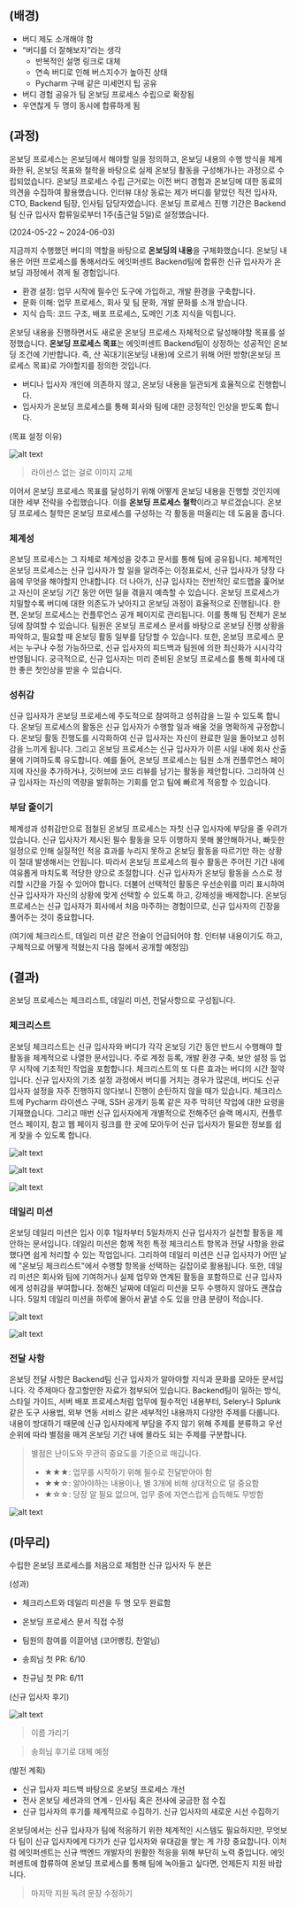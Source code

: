 ## (배경)

- 버디 제도 소개해야 함
- “버디를 더 잘해보자”라는 생각
  - 반복적인 설명 링크로 대체
  - 연속 버디로 인해 버스지수가 높아진 상태
  - Pycharm 구매 같은 미세먼지 팁 공유
- 버디 경험 공유가 팀 온보딩 프로세스 수립으로 확장됨
- 우연찮게 두 명이 동시에 합류하게 됨

## (과정)

온보딩 프로세스는 온보딩에서 해야할 일을 정의하고, 온보딩 내용의 수행 방식을 체계화한 뒤, 온보딩 목표와 철학을 바탕으로 실제 온보딩 활동을 구성해가나는 과정으로 수립되었습니다. 온보딩 프로세스 수립 근거로는 이전 버디 경험과 온보딩에 대한 동료의 의견을 수집하여 활용했습니다. 인터뷰 대상 동료는 제가 버디를 맡았던 직전 입사자, CTO, Backend 팀장, 인사팀 담당자였습니다. 온보딩 프로세스 진행 기간은 Backend팀 신규 입사자 합류일로부터 1주(출근일 5일)로 설정했습니다.

(2024-05-22 ~ 2024-06-03)

지금까지 수행했던 버디의 역할을 바탕으로 **온보딩의 내용**을 구체화했습니다. 온보딩 내용은 어떤 프로세스를 통해서라도 에잇퍼센트 Backend팀에 합류한 신규 입사자가 온보딩 과정에서 겪게 될 경험입니다.

- 환경 설정: 업무 시작에 필수인 도구에 가입하고, 개발 환경을 구축합니다.
- 문화 이해: 업무 프로세스, 회사 및 팀 문화, 개발 문화를 소개 받습니다.
- 지식 습득: 코드 구조, 배포 프로세스, 도메인 기초 지식을 익힙니다.

온보딩 내용을 진행하면서도 새로운 온보딩 프로세스 자체적으로 달성해야할 목표를 설정했습니다. **온보딩 프로세스 목표**는 에잇퍼센트 Backend팀이 상정하는 성공적인 온보딩 조건에 기반합니다. 즉, 산 꼭대기(온보딩 내용)에 오르기 위해 어떤 방향(온보딩 프로세스 목표)로 가야할지를 정의한 것입니다.

- 버디나 입사자 개인에 의존하지 않고, 온보딩 내용을 일관되게 효율적으로 진행합니다.
- 입사자가 온보딩 프로세스를 통해 회사와 팀에 대한 긍정적인 인상을 받도록 합니다.

(목표 설정 이유)

![alt text](/images/image-9.png)

> 라이선스 없는 걸로 이미지 교체

이어서 온보딩 프로세스 목표를 달성하기 위해 어떻게 온보딩 내용을 진행할 것인지에 대한 세부 전략을 수립했습니다. 이를 **온보딩 프로세스 철학**이라고 부르겠습니다. 온보딩 프로세스 철학은 온보딩 프로세스를 구성하는 각 활동을 떠올리는 데 도움을 줍니다.

### 체계성

온보딩 프로세스는 그 자체로 체계성을 갖추고 문서를 통해 팀에 공유됩니다. 체계적인 온보딩 프로세스는 신규 입사자가 할 일을 알려주는 이정표로서, 신규 입사자가 당장 다음에 무엇을 해야할지 안내합니다. 더 나아가, 신규 입사자는 전반적인 로드맵을 훑어보고 자신이 온보딩 기간 동안 어떤 일을 겪을지 예측할 수 있습니다. 온보딩 프로세스가 치밀할수록 버디에 대한 의존도가 낮아지고 온보딩 과정이 효율적으로 진행됩니다. 한편, 온보딩 프로세스는 컨플루언스 공개 페이지로 관리됩니다. 이를 통해 팀 전체가 온보딩에 참여할 수 있습니다. 팀원은 온보딩 프로세스 문서를 바탕으로 온보딩 진행 상황을 파악하고, 필요할 때 온보딩 활동 일부를 담당할 수 있습니다. 또한, 온보딩 프로세스 문서는 누구나 수정 가능하므로, 신규 입사자의 피드백과 팀원에 의한 최신화가 시시각각 반영됩니다. 궁극적으로, 신규 입사자는 미리 준비된 온보딩 프로세스를 통해 회사에 대한 좋은 첫인상을 받을 수 있습니다.

### 성취감

신규 입사자가 온보딩 프로세스에 주도적으로 참여하고 성취감을 느낄 수 있도록 합니다. 온보딩 프로세스의 활동은 신규 입사자가 수행할 일과 배울 것을 명확하게 규정합니다. 온보딩 활동 진행도를 시각화하여 신규 입사자는 자신이 완료한 일을 돌아보고 성취감을 느끼게 됩니다. 그리고 온보딩 프로세스는 신규 입사자가 이른 시일 내에 회사 산출물에 기여하도록 유도합니다. 예를 들어, 온보딩 프로세스는 팀원 소개 컨플루언스 페이지에 자신을 추가하거나, 깃허브에 코드 리뷰를 남기는 활동을 제안합니다. 그리하여 신규 입사자는 자신의 역량을 발휘하는 기회를 얻고 팀에 빠르게 적응할 수 있습니다.

### 부담 줄이기

체계성과 성취감만으로 점철된 온보딩 프로세스는 자칫 신규 입사자에 부담을 줄 우려가 있습니다. 신규 입사자가 제시된 필수 활동을 모두 이행하지 못해 불안해하거나, 빠듯한 일정으로 인해 실질적인 적응 효과를 누리지 못하고 온보딩 활동을 따르기만 하는 상황이 절대 발생해서는 안됩니다. 따라서 온보딩 프로세스의 필수 활동은 주어진 기간 내에 여유롭게 마치도록 적당한 양으로 조절합니다. 신규 입사자가 온보딩 활동을 스스로 정리할 시간을 가질 수 있어야 합니다. 더불어 선택적인 활동은 우선순위를 미리 표시하여 신규 입사자가 자신의 상황에 맞게 선택할 수 있도록 하고, 강제성을 배제합니다. 온보딩 프로세스는 신규 입사자가 회사에서 처음 마주하는 경험이므로, 신규 입사자의 긴장을 풀어주는 것이 중요합니다.

(여기에 체크리스트, 데일리 미션 같은 전술이 언급되어야 함. 인터뷰 내용이기도 하고, 구체적으로 어떻게 적혔는지 다음 절에서 공개할 예정임)

## (결과)

온보딩 프로세스는 체크리스트, 데일리 미션, 전달사항으로 구성됩니다.

### 체크리스트

온보딩 체크리스트는 신규 입사자와 버디가 각각 온보딩 기간 동안 반드시 수행해야 할 활동을 체계적으로 나열한 문서입니다. 주로 계정 등록, 개발 환경 구축, 보안 설정 등 업무 시작에 기초적인 작업을 포함합니다. 체크리스트의 또 다른 효과는 버디의 시간 절약입니다. 신규 입사자의 기초 설정 과정에서 버디를 거치는 경우가 많은데, 버디도 신규 입사자 설정을 자주 진행하지 않다보니 진행이 순탄하지 않을 때가 있습니다. 체크리스트에 Pycharm 라이센스 구매, SSH 공개키 등록 같은 자주 막히던 작업에 대한 요령을 기재했습니다. 그리고 매번 신규 입사자에게 개별적으로 전해주던 슬랙 메시지, 컨플루언스 페이지, 참고 웹 페이지 링크를 한 곳에 모아두어 신규 입사자가 필요한 정보를 쉽게 찾을 수 있도록 합니다.

![alt text](/images/image-3.png)

![alt text](/images/image-2.png)

![alt text](/images/image-4.png)

### 데일리 미션

온보딩 데일리 미션은 입사 이후 1일차부터 5일차까지 신규 입사자가 실천할 활동을 제안하는 문서입니다. 데일리 미션은 함께 적힌 특정 체크리스트 항목과 전달 사항을 완료했다면 쉽게 처리할 수 있는 작업입니다. 그리하여 데일리 미션은 신규 입사자가 어떤 날에 "온보딩 체크리스트"에서 수행할 항목을 선택하는 길잡이로 활용됩니다. 또한, 데일리 미션은 회사와 팀에 기여하거나 실제 업무와 연계된 활동을 포함하므로 신규 입사자에게 성취감을 부여합니다. 정해진 날짜에 데일리 미션을 모두 수행하지 않아도 괜찮습니다. 5일치 데일리 미션을 하루에 몰아서 끝낼 수도 있을 만큼 분량이 적습니다.

![alt text](/images/image-5.png)

![alt text](/images/image-6.png)

### 전달 사항

온보딩 전달 사항은 Backend팀 신규 입사자가 알아야할 지식과 문화를 모아둔 문서입니다. 각 주제마다 참고할만한 자료가 첨부되어 있습니다. Backend팀이 일하는 방식, 스타일 가이드, 서버 배포 프로세스처럼 업무에 필수적인 내용부터, Selery나 Splunk 같은 도구 사용법, 외부 연동 서비스 같은 세부적인 내용까지 다양한 주제를 다룹니다. 내용이 방대하기 때문에 신규 입사자에게 부담을 주지 않기 위해 주제를 분류하고 우선순위에 따라 별점을 매겨 온보딩 기간 내에 몰라도 되는 주제를 구분합니다.

> 별점은 난이도와 무관히 중요도를 기준으로 매깁니다.
>
> - ★★★: 업무를 시작하기 위해 필수로 전달받아야 함
> - ★★☆: 알아야하는 내용이나, 별 3개에 비해 상대적으로 덜 중요함
> - ★☆☆: 당장 알 필요 없으며, 업무 중에 자연스럽게 습득해도 무방함

![alt text](/images/image-7.png)

## (마무리)

수립한 온보딩 프로세스를 처음으로 체험한 신규 입사자 두 분은

(성과)

- 체크리스트와 데일리 미션을 두 명 모두 완료함
- 온보딩 프로세스 문서 직접 수정
- 팀원의 참여를 이끌어냄 (코어뱅킹, 찬얼님)

- 송희님 첫 PR: 6/10
- 찬규님 첫 PR: 6/11

(신규 입사자 후기)

![alt text](/images/image-8.png)

> 이름 가리기

> 송희님 후기로 대체 예정

(발전 계획)

- 신규 입사자 피드백 바탕으로 온보딩 프로세스 개선
- 전사 온보딩 세션과의 연계 - 인사팀 혹은 전사에 궁금한 점 수집
- 신규 입사자의 후기를 체계적으로 수집하기. 신규 입사자의 새로운 시선 수집하기

온보딩에서는 신규 입사자가 팀에 적응하기 위한 체계적인 시스템도 필요하지만, 무엇보다 팀이 신규 입사자에게 다가가 신규 입사자와 유대감을 쌓는 게 가장 중요합니다. 이처럼 에잇퍼센트는 신규 백엔드 개발자의 원활한 적응을 위해 부단히 노력 중입니다. 에잇퍼센트에 합류하여 온보딩 프로세스를 통해 팀에 녹아들고 싶다면, 언제든지 지원 바랍니다.

> 마지막 지원 독려 문장 수정하기